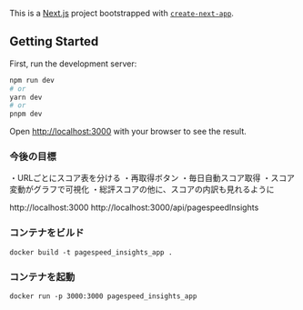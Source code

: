 This is a [Next.js](https://nextjs.org/) project bootstrapped with [`create-next-app`](https://github.com/vercel/next.js/tree/canary/packages/create-next-app).

## Getting Started

First, run the development server:

```bash
npm run dev
# or
yarn dev
# or
pnpm dev
```

Open [http://localhost:3000](http://localhost:3000) with your browser to see the result.

### 今後の目標

・URLごとにスコア表を分ける
・再取得ボタン
・毎日自動スコア取得
・スコア変動がグラフで可視化
・総評スコアの他に、スコアの内訳も見れるように




http://localhost:3000
http://localhost:3000/api/pagespeedInsights

### コンテナをビルド
```
docker build -t pagespeed_insights_app .
```

### コンテナを起動
```
docker run -p 3000:3000 pagespeed_insights_app
```
